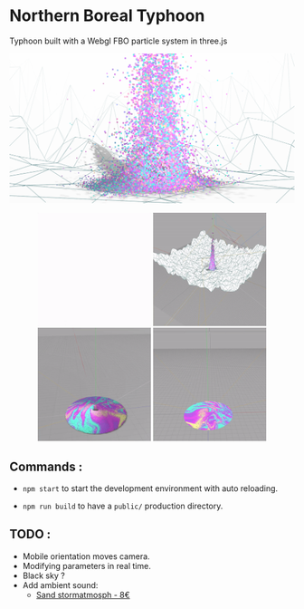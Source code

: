 # Northern Boreal Typhoon

Typhoon built with a Webgl FBO particle system in three.js

![Northern Boreal Typhoon preview](https://github.com/Jeremboo/particle-typhoon/blob/master/previews/preview.png)

<p align="center">
  <img alt="Introduction animation" src="https://github.com/Jeremboo/particle-typhoon/blob/master/previews/20170720_introduction.gif?raw=true" width="200">
  <img alt="Plane Generator" src="https://github.com/Jeremboo/particle-typhoon/blob/master/previews/20170717_planeGenerator.gif?raw=true" width="200">
  <img alt="Storm with shadow" src="https://github.com/Jeremboo/particle-typhoon/blob/master/previews/20170704_stromPictureBased.gif?raw=true" width="200">
  <img alt="Storm of particles" src="https://github.com/Jeremboo/particle-typhoon/blob/master/previews/20170702_stromPictureBased.gif?raw=true" width="200">
</p>

## Commands :

- `npm start` to start the development environment with auto reloading.

- `npm run build` to have a `public/` production directory.


## TODO :

- Mobile orientation moves camera.
- Modifying parameters in real time.
- Black sky ?
- Add ambient sound:
  - [Sand stormatmosph - 8€](https://www.pond5.com/sound-effect/8669039/sandstormatmosph17091.html)
